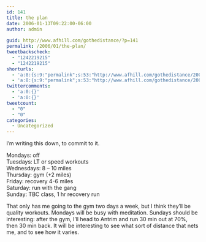 ```yaml
---
id: 141
title: the plan
date: 2006-01-13T09:22:00-06:00
author: admin
  
guid: http://www.afhill.com/gothedistance/?p=141
permalink: /2006/01/the-plan/
tweetbackscheck:
  - "1242219215"
  - "1242219215"
shorturls:
  - 'a:8:{s:9:"permalink";s:53:"http://www.afhill.com/gothedistance/2006/01/the-plan/";s:7:"tinyurl";s:25:"http://tinyurl.com/9qcy2m";s:4:"isgd";s:17:"http://is.gd/gsfg";s:5:"bitly";s:18:"http://bit.ly/XqDO";s:5:"snipr";s:22:"http://snipr.com/aci1k";s:5:"snurl";s:22:"http://snurl.com/aci1k";s:7:"snipurl";s:24:"http://snipurl.com/aci1k";s:4:"trim";s:17:"http://tr.im/a5d9";}'
  - 'a:8:{s:9:"permalink";s:53:"http://www.afhill.com/gothedistance/2006/01/the-plan/";s:7:"tinyurl";s:25:"http://tinyurl.com/9qcy2m";s:4:"isgd";s:17:"http://is.gd/gsfg";s:5:"bitly";s:18:"http://bit.ly/XqDO";s:5:"snipr";s:22:"http://snipr.com/aci1k";s:5:"snurl";s:22:"http://snurl.com/aci1k";s:7:"snipurl";s:24:"http://snipurl.com/aci1k";s:4:"trim";s:17:"http://tr.im/a5d9";}'
twittercomments:
  - 'a:0:{}'
  - 'a:0:{}'
tweetcount:
  - "0"
  - "0"
categories:
  - Uncategorized
---
```

I&#8217;m writing this down, to commit to it.

Mondays: off  
Tuesdays: LT or speed workouts  
Wednesdays: 8 &#8211; 10 miles  
Thursday: gym (+2 miles)  
Friday: recovery 4-6 miles  
Saturday: run with the gang  
Sunday: TBC class, 1 hr recovery run

That only has me going to the gym two days a week, but I think they&#8217;ll be quality workouts. Mondays will be busy with meditation. Sundays should be interesting: after the gym, I&#8217;ll head to Antrim and run 30 min out at 70%, then 30 min back. It will be interesting to see what sort of distance that nets me, and to see how it varies.